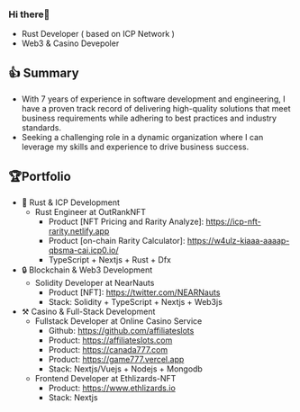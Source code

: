 <!--
<div align="center">
<img src="https://w4ulz-kiaaa-aaaap-qbsma-cai.icp0.io/logo2.svg" align="center" style="width: 80%" />
</div>  
-->
### Hi there👋  
- Rust Developer ( based on ICP Network )
- Web3 & Casino Devepoler

👍 Summary
-------------------------------------
- With 7 years of experience in software development and engineering, I have a proven track record of delivering high-quality solutions that meet business requirements while adhering to best practices and industry standards.
- Seeking a challenging role in a dynamic organization where I can leverage my skills and experience to drive business success.

🏆Portfolio
-------------------------------------
- 👯 Rust & ICP Development
    - Rust Engineer at OutRankNFT
      - Product [NFT Pricing and Rarity Analyze]: https://icp-nft-rarity.netlify.app 
      - Product [on-chain Rarity Calculator]: https://w4ulz-kiaaa-aaaap-qbsma-cai.icp0.io/          
      - TypeScript + Nextjs + Rust + Dfx
- 🔒 Blockchain & Web3 Development
    - Solidity Developer at NearNauts
      - Product [NFT]: https://twitter.com/NEARNauts
      - Stack: Solidity + TypeScript + Nextjs + Web3js
- ⚒️ Casino & Full-Stack Development
   - Fullstack Developer at Online Casino Service
      - Github: https://github.com/affiliateslots
      - Product: https://affiliateslots.com
      - Product: https://canada777.com
      - Product: https://game777.vercel.app
      - Stack: Nextjs/Vuejs + Nodejs + Mongodb
   - Frontend Developer at Ethlizards-NFT
      - Product: https://www.ethlizards.io
      - Stack: Nextjs
<!--🔗Connect
-------------------------------------
<div style="background:transparent">
    <a href=""><img src="https://www.svgrepo.com//show/134579/linkedin.svg" align="center" width="55" height="50" style="background:transparent"></a>
    <a href="https://t.me/Rust_And_ICP" target="_blank"><img src="https://www.svgrepo.com/download/452115/telegram.svg" align="center" width="55" height="55" style="background:transparent"></a>
    <a href="https://discord.com/users/396926404597514244" target="_blank"><img src="https://www.svgrepo.com/show/331368/discord-v2.svg" align="center" width="55" height="50" style="background:transparent"></a>
</div>-->
